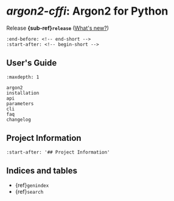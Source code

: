 # *argon2-cffi*: Argon2 for Python

Release **{sub-ref}`release`**  ([What's new?](changelog))

```{include} ../README.md
:end-before: <!-- end-short -->
:start-after: <!-- begin-short -->
```


## User's Guide

```{toctree}
:maxdepth: 1

argon2
installation
api
parameters
cli
faq
changelog
```


## Project Information

```{include} ../README.md
:start-after: '## Project Information'
```


## Indices and tables

- {ref}`genindex`
- {ref}`search`
